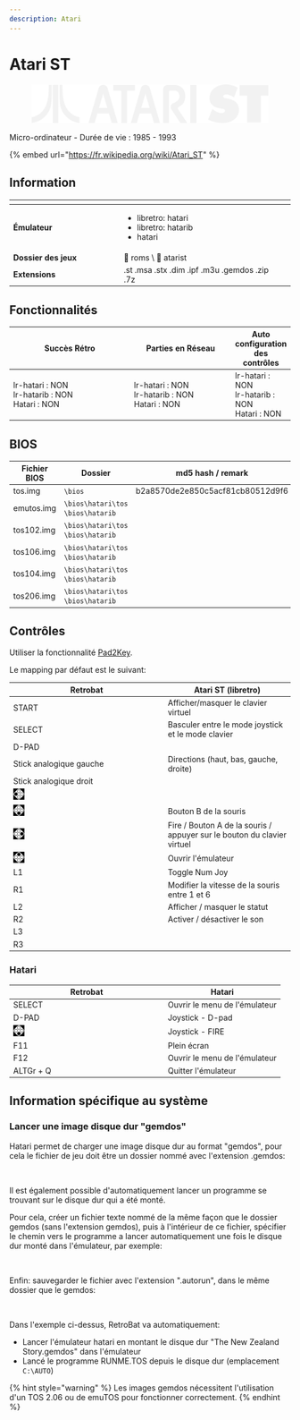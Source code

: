 ```yaml
---
description: Atari
---
```


# Atari ST

<div align="left">

<figure><picture><source srcset="https://raw.githubusercontent.com/fabricecaruso/es-theme-carbon/91d85c7849cc550b0cac4e75cb8e0923d3b61b5e/art/logos/atarist-w.svg" media="(prefers-color-scheme: dark)"><img src="https://raw.githubusercontent.com/fabricecaruso/es-theme-carbon/52ff37c9e265587d006945a2ba695b5a962b3a3d/art/logos/atarist.svg" alt=""></picture><figcaption></figcaption></figure>

</div>

Micro-ordinateur - Durée de vie : 1985 - 1993

{% embed url="https://fr.wikipedia.org/wiki/Atari_ST" %}

## Information

<table data-header-hidden><thead><tr><th width="184"></th><th></th><th data-hidden></th></tr></thead><tbody><tr><td><strong>Émulateur</strong></td><td><ul><li>libretro: hatari</li><li>libretro: hatarib</li><li>hatari</li></ul></td><td></td></tr><tr><td><strong>Dossier des jeux</strong></td><td><span data-gb-custom-inline data-tag="emoji" data-code="1f4c1">📁</span> roms \ <span data-gb-custom-inline data-tag="emoji" data-code="1f4c2">📂</span> atarist</td><td></td></tr><tr><td><strong>Extensions</strong></td><td>.st .msa .stx .dim .ipf .m3u .gemdos .zip .7z</td><td></td></tr></tbody></table>

## Fonctionnalités

<table><thead><tr><th width="245">Succès Rétro</th><th width="200">Parties en Réseau</th><th>Auto configuration des contrôles</th></tr></thead><tbody><tr><td>lr-hatari : NON<br>lr-hatarib : NON<br>Hatari : NON</td><td>lr-hatari : NON<br>lr-hatarib : NON<br>Hatari : NON</td><td>lr-hatari : NON<br>lr-hatarib : NON<br>Hatari : NON</td></tr></tbody></table>

## BIOS

<table><thead><tr><th width="149">Fichier BIOS</th><th width="209.03610108303252">Dossier</th><th>md5 hash / remark</th></tr></thead><tbody><tr><td>tos.img</td><td><code>\bios</code></td><td>b2a8570de2e850c5acf81cb80512d9f6</td></tr><tr><td>emutos.img</td><td><code>\bios\hatari\tos</code><br><code>\bios\hatarib</code></td><td></td></tr><tr><td>tos102.img</td><td><code>\bios\hatari\tos</code><br><code>\bios\hatarib</code></td><td></td></tr><tr><td>tos106.img</td><td><code>\bios\hatari\tos</code><br><code>\bios\hatarib</code></td><td></td></tr><tr><td>tos104.img</td><td><code>\bios\hatari\tos</code><br><code>\bios\hatarib</code></td><td></td></tr><tr><td>tos206.img</td><td><code>\bios\hatari\tos</code><br><code>\bios\hatarib</code></td><td></td></tr></tbody></table>

## Contrôles

Utiliser la fonctionnalité [Pad2Key](../../../../controleurs/pad2key.md).

Le mapping par défaut est le suivant:

<table><thead><tr><th width="263">Retrobat</th><th>Atari ST (libretro)</th></tr></thead><tbody><tr><td>START</td><td>Afficher/masquer le clavier virtuel</td></tr><tr><td>SELECT</td><td>Basculer entre le mode joystick et le mode clavier</td></tr><tr><td>D-PAD</td><td></td></tr><tr><td>Stick analogique gauche</td><td>Directions (haut, bas, gauche, droite)</td></tr><tr><td>Stick analogique droit</td><td></td></tr><tr><td><img src="../../../../.gitbook/assets/image (32).png" alt=""></td><td></td></tr><tr><td><img src="../../../../.gitbook/assets/image (19).png" alt=""></td><td>Bouton B de la souris</td></tr><tr><td><img src="../../../../.gitbook/assets/image (6).png" alt=""></td><td>Fire / Bouton A de la souris / appuyer sur le bouton du clavier virtuel</td></tr><tr><td><img src="../../../../.gitbook/assets/image (34).png" alt=""></td><td>Ouvrir l'émulateur</td></tr><tr><td>L1</td><td>Toggle Num Joy</td></tr><tr><td>R1</td><td>Modifier la vitesse de la souris entre 1 et 6</td></tr><tr><td>L2</td><td>Afficher / masquer le statut</td></tr><tr><td>R2</td><td>Activer / désactiver le son</td></tr><tr><td>L3</td><td></td></tr><tr><td>R3</td><td></td></tr></tbody></table>

### Hatari

<table><thead><tr><th width="263">Retrobat</th><th>Hatari</th></tr></thead><tbody><tr><td>SELECT</td><td>Ouvrir le menu de l'émulateur</td></tr><tr><td>D-PAD</td><td>Joystick - D-pad</td></tr><tr><td><img src="../../../../.gitbook/assets/image (19).png" alt=""></td><td>Joystick - FIRE</td></tr><tr><td>F11</td><td>Plein écran</td></tr><tr><td>F12</td><td>Ouvrir le menu de l'émulateur</td></tr><tr><td>ALTGr + Q</td><td>Quitter l'émulateur</td></tr></tbody></table>

## Information spécifique au système

### Lancer une image disque dur "gemdos"

Hatari permet de charger une image disque dur au format "gemdos", pour cela le fichier de jeu doit être un dossier nommé avec l'extension .gemdos:

<div align="left">

<figure><img src="https://i.imgur.com/NL5pfA9.png" alt=""><figcaption></figcaption></figure>

</div>

Il est également possible d'automatiquement lancer un programme se trouvant sur le disque dur qui a été monté.

Pour cela, créer un fichier texte nommé de la même façon que le dossier gemdos (sans l'extension gemdos), puis à l'intérieur de ce fichier, spécifier le chemin vers le programme a lancer automatiquement une fois le disque dur monté dans l'émulateur, par exemple:

<div align="left">

<figure><img src="https://i.imgur.com/sP51dpz.png" alt=""><figcaption></figcaption></figure>

</div>

Enfin: sauvegarder le fichier avec l'extension ".autorun", dans le même dossier que le gemdos:

<div align="left">

<figure><img src="https://i.imgur.com/jg3Na78.png" alt=""><figcaption></figcaption></figure>

</div>

Dans l'exemple ci-dessus, RetroBat va automatiquement:

* Lancer l'émulateur hatari en montant le disque dur "The New Zealand Story.gemdos" dans l'émulateur
* Lancé le programme RUNME.TOS depuis le disque dur (emplacement `C:\AUTO`)

{% hint style="warning" %}
Les images gemdos nécessitent l'utilisation d'un TOS 2.06 ou de emuTOS pour fonctionner correctement.
{% endhint %}
